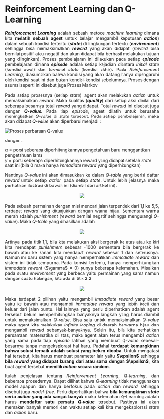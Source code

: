 # Reinforcement Learning dan Q-Learning

<div style = "text-align: justify ; line-height: 1.75 em"><b><i>Reinforcement Learning</b></i> adalah sebuah metode <i>machine learning</i> dimana kita <b>melatih sebuah agent</b> untuk belajar mengambil keputusan <b><i>action</b></i>) dalam sebuah kondisi tertentu (<b><i>state</b></i>) di lingkungan tertentu (<b><i>environment</b></i>) sehingga bisa memaksimalkan <b><i>reward</b></i> yang akan didapat (<i>reward</i> bisa bernilai positif atau negatif dan akan didapat bila berhasil melakukan tujuan yang diinginkan). Proses pembelajaran ini dilakukan pada setiap <b><i>episode</b></i> pembelajaran dimana <b><i>episode</b></i> adalah setiap kejadian diantara <i>initial state</i> (kondisi awal) dan <i>terminal state</i> (kondisi akhir). Pada <i>Reinforcement Learning</i>, diasumsikan bahwa kondisi yang akan datang hanya dipengaruhi oleh kondisi saat ini dan bukan kondisi-kondisi sebelumnya. Proses dengan asumsi seperti ini disebut juga Proses Markov</div>
<br>
<div style = "text-align: justify ; line-height: 1.75 em">Pada setiap prosesnya (setiap <i>state</i>), agent akan melakukan <i>action</i> untuk memaksimalkan <i>reward</i>. Maka kualitas (<b><i>quality</b></i>) dari setiap aksi dinilai dari seberapa besarnya total <i>reward</i> yang didapat. Total <i>reward</i> ini disebut juga dengan <b><i>Q-value</b></i>. Pada tiap <i>episode</i>, agent dilatih untuk berusaha meningkatkan <i>Q-value</i> di <i>state</i> tersebut. Pada setiap pembelajaran, maka akan didapat <i>Q-value</i> akan diperbarui menjadi :</div>

![Proses perbaruan *Q-value*](https://wikimedia.org/api/rest_v1/media/math/render/svg/47fa1e5cf8cf75996a777c11c7b9445dc96d4637)

dengan :

$\alpha$ = porsi seberapa diperhitungkannya pengetahuan baru menggantikan pengetahuan lama <br>
$\gamma$ = porsi seberapa diperhitungkannya reward yang didapat setelah <i>state</i> saat ini (bila 0 maka hanya <i>immadiate reward</i> yang diperhitungkan) <br>

<div style = "text-align: justify ; line-height: 1.75 em">Nantinya <i>Q-value</i> ini akan dimasukkan ke dalam <i>Q-table</i> yang berisi daftar <i>reward</i> untuk setiap <i>action</i> pada setiap <i>state</i>. Untuk lebih jelasnya maka perhatikan ilustrasi di bawah ini (diambil dari <a src = "https://towardsdatascience.com/q-learning-54b841f3f9e4">artikel ini</a>).
<br>
<br>
<center><img src = "https://miro.medium.com/max/750/1*tSFotpgBNGurajFg2FH8Cg.png"></center>
<br>
Pada sebuah permainan dengan misi mencari jalan terpendek dari 1,1 ke 5,5, terdapat <i>reward</i> yang ditunjukkan dengan warna hijau. Sementara warna merah adalah <i>punishment</i> (<i>reward</i> bernilai negatif sehingga mengurangi <i>Q-value</i>). Maka <i>Q-table</i> yang dihasilkan adalah
<br>
<br>
<center><img src = "https://miro.medium.com/max/981/1*p6yPonqoDMlK1w_EJKlcAQ.png"></center>
<br>
Artinya, pada titik 1,1, bila kita melakukan aksi bergerak ke atas atau ke kiri kita mendapat <i>punishment</i> sebesar -1000 sementara bila bergerak ke bawah atau ke kanan kita mendapat <i>reward</i> sebesar 1 dan seterusnya. Namun ini baru sistem yang hanya memperhatikan <i>immadiate reward</i> dan sistem ini tidak sempurna. Pada konsisi tertentu, hanya memperhitungkan <i>immadiate reward</i> ($\gamma$ = 0) punya beberapa kelemahan. Misalkan pada suatu <i>environment</i> yang berbeda yaitu permainan yang sama namun dengan suatu halangan, kita ada di titik 2.2
<br>
<br>
<center><img src = "https://miro.medium.com/max/750/1*XV1aCvN2kWkTaos-E1h1yQ.png"></center>
<br>
Maka terdapat 2 pilihan yaitu mengambil <i>immadiate reward</i> yang besar yaitu ke bawah atau mengambil <i>immadiate reward</i> yang lebih kecil dan keluar dari jalan buntu. Hal lainnya yang perlu diperhatikan adalah agent tersebut belum memperhitungkan banyaknya langkah yang harus diambil untuk memaksimalkan <i>Q-value</i>. Bisa saja untuk memaksimalkan <i>Q-value</i> maka agent kita melakukan <i>infinite looping</i> di daerah berwarna hijau dan mengambil <i>reward</i> sebanyak-banyaknya. Selain itu, bila kita perhatikan persamaan matematika di atas, maka agent akan terus mengambil <i>action</i> yang sama pada tiap <i>episode</i> latihan yang membuat <i>Q-value</i> sebesar-besarnya tanpa mengeksplorasi hal baru. Padahal <b>terdapat kemungkinan bahwa solusi terbaik adalah solusi yang belum dicoba</b>. Untuk mengatasi hal tersebut, kita harus membuat parameter lain yaitu <b>$\epsilon$</b> sehingga <b>bila <i>reward</i> yang didapat kurang dari atau sama dengan $\epsilon$</b>, kita buat agent tersebut <b>memilih <i>action</i> secara random</b>.

Itulah penjelasan tentang <i>Reinforcement Learning</i>, <i>Q-learning</i>, dan beberapa prosedurnya. Dapat dilihat bahwa <i>Q-learning</i> tidak menggunakan model apapun dan hanya berfokus pada <i>action</i> dan <i>reward</i> sehingga disebut juga <i>model-free</i>. Perlu diperhatikan bahwa <b>bila kemungkinan <i>state</i> serta <i>action</i> yang ada sangat banyak</b> maka kelemahan Q-Learning adalah harus <b>mendaftar satu persatu <i>Q-value</i></b> tersebut. Pastinya ini akan memakan banyak memori dan waktu setiap kali kita mengeksplorasi <i>state</i> dan <i>action</i> baru.
</div>

